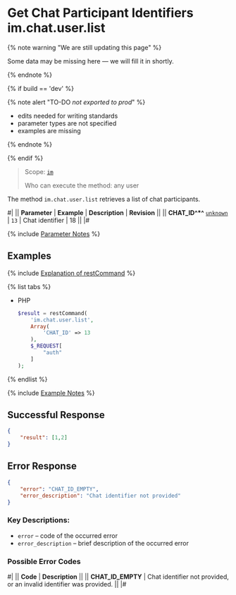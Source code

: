 # Get Chat Participant Identifiers im.chat.user.list

{% note warning "We are still updating this page" %}

Some data may be missing here — we will fill it in shortly.

{% endnote %}

{% if build == 'dev' %}

{% note alert "TO-DO _not exported to prod_" %}

- edits needed for writing standards
- parameter types are not specified
- examples are missing

{% endnote %}

{% endif %}

> Scope: [`im`](../../scopes/permissions.md)
>
> Who can execute the method: any user

The method `im.chat.user.list` retrieves a list of chat participants.

#|
|| **Parameter** | **Example** | **Description** | **Revision** ||
|| **CHAT_ID^*^**
[`unknown`](../../data-types.md) | `13` | Chat identifier | 18 ||
|#

{% include [Parameter Notes](../../../_includes/required.md) %}

## Examples

{% include [Explanation of restCommand](../_includes/rest-command.md) %}

{% list tabs %}

- PHP

    ```php
    $result = restCommand(
        'im.chat.user.list',
        Array(
            'CHAT_ID' => 13
        ),
        $_REQUEST[
            "auth"
        ]
    );
    ```

{% endlist %}

{% include [Example Notes](../../../_includes/examples.md) %}

## Successful Response

```json
{
    "result": [1,2]
}
```

## Error Response

```json
{
    "error": "CHAT_ID_EMPTY",
    "error_description": "Chat identifier not provided"
}
```

### Key Descriptions:

- `error` – code of the occurred error
- `error_description` – brief description of the occurred error

### Possible Error Codes

#|
|| **Code** | **Description** ||
|| **CHAT_ID_EMPTY** | Chat identifier not provided, or an invalid identifier was provided. ||
|#